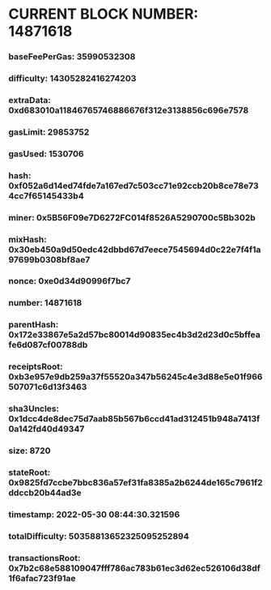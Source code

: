 # CURRENT BLOCK NUMBER: 14871618

### baseFeePerGas: 35990532308
### difficulty: 14305282416274203
### extraData: 0xd683010a11846765746886676f312e3138856c696e7578
### gasLimit: 29853752
### gasUsed: 1530706
### hash: 0xf052a6d14ed74fde7a167ed7c503cc71e92ccb20b8ce78e734cc7f65145433b4
### miner: 0x5B56F09e7D6272FC014f8526A5290700c5Bb302b
### mixHash: 0x30eb450a9d50edc42dbbd67d7eece7545694d0c22e7f4f1a97699b0308bf8ae7
### nonce: 0xe0d34d90996f7bc7
### number: 14871618
### parentHash: 0x172e33867e5a2d57bc80014d90835ec4b3d2d23d0c5bffeafe6d087cf00788db
### receiptsRoot: 0xb3e957e9db259a37f55520a347b56245c4e3d88e5e01f966507071c6d13f3463
### sha3Uncles: 0x1dcc4de8dec75d7aab85b567b6ccd41ad312451b948a7413f0a142fd40d49347
### size: 8720
### stateRoot: 0x9825fd7ccbe7bbc836a57ef31fa8385a2b6244de165c7961f2ddccb20b44ad3e
### timestamp: 2022-05-30 08:44:30.321596
### totalDifficulty: 50358813652325095252894
### transactionsRoot: 0x7b2c68e588109047fff786ac783b61ec3d62ec526106d38df1f6afac723f91ae
